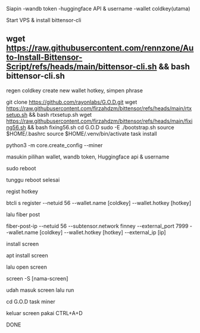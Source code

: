 Siapin
-wandb token
-huggingface API & username
-wallet coldkey(utama)

Start VPS & install bittensor-cli

wget https://raw.githubusercontent.com/rennzone/Auto-Install-Bittensor-Script/refs/heads/main/bittensor-cli.sh && bash bittensor-cli.sh
-

regen coldkey
create new wallet hotkey, simpen phrase

git clone https://github.com/rayonlabs/G.O.D.git
wget https://raw.githubusercontent.com/firzahdzm/bittensor/refs/heads/main/rtxsetup.sh && bash rtxsetup.sh
wget https://raw.githubusercontent.com/firzahdzm/bittensor/refs/heads/main/fixing56.sh && bash fixing56.sh
cd G.O.D
sudo -E ./bootstrap.sh
source $HOME/.bashrc
source $HOME/.venv/bin/activate
task install

python3 -m core.create_config --miner

masukin pilihan wallet, wandb token, Huggingface api & username

sudo reboot

tunggu reboot selesai

regist hotkey

btcli s register --netuid 56 --wallet.name [coldkey] --wallet.hotkey [hotkey]

lalu fiber post

fiber-post-ip --netuid 56 --subtensor.network finney --external_port 7999 --wallet.name [coldkey] --wallet.hotkey [hotkey] --external_ip [ip]

install screen

apt install screen

lalu open screen

screen -S [nama-screen]

udah masuk screen lalu run

cd G.O.D
task miner

keluar screen pakai CTRL+A+D

DONE
